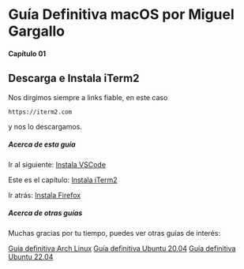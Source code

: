 # Guía Definitiva macOS por Miguel Gargallo


#### Capítulo 01
## Descarga e Instala iTerm2


Nos dirgimos siempre a links fiable, en este caso

    https://iterm2.com

y nos lo descargamos.


##### Acerca de esta guía

Ir al siguiente:
[Instala VSCode](https://github.com/miguelgargallo/guia-definitiva-macos/blob/main/03-Instala-VSCode.md)

Este es el capítulo:
[Instala iTerm2](https://github.com/miguelgargallo/guia-definitiva-macos/blob/main/02-Instala-iTerm2.md)

Ir atrás:
[Instala Firefox](https://github.com/miguelgargallo/guia-definitiva-macos/blob/main/01-Instala-Firefox.md)


##### Acerca de otras guías

Muchas gracias por tu tiempo, puedes ver otras guías de interés:

[Guía definitiva Arch Linux](https://github.com/miguelgargallo/Guia-Definitiva-Arch-Linux)
[Guía definitiva Ubuntu 20.04](https://github.com/miguelgargallo/Configurar-Ubuntu-20.04-LTS-Handshake-spanish-guia-Rithvik-Vibhu)
[Guía definitiva Ubuntu 22.04](https://github.com/miguelgargallo/Guia-Definitiva-Ubuntu-2204)

